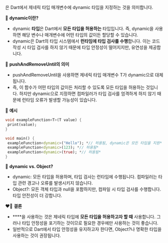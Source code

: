 

<dynamic>은 Dart에서 제네릭 타입 매개변수에 dynamic 타입을 지정하는 것을 의미합니다.

📌 **dynamic이란?**

- dynamic **타입**은 Dart에서 **모든 타입을 허용하는** 타입입니다. 즉, dynamic을 사용하면 해당 변수나 매개변수에 어떤 타입의 값이든 할당할 수 있습니다.
- dynamic은 Dart의 타입 시스템에서 **런타임에 타입 검사를 수행**합니다. 이는 코드 작성 시 타입 검사를 하지 않기 때문에 타입 안정성이 떨어지지만, 유연성을 제공합니다.

📌  **pushAndRemoveUntil<dynamic>의 의미**

- pushAndRemoveUntil<dynamic>을 사용하면 제네릭 타입 매개변수 T가 dynamic으로 대체됩니다.
- 즉, 이 함수가 어떤 타입의 값이든 처리할 수 있도록 모든 타입을 허용하는 것입니다. 하지만 dynamic으로 지정하면 컴파일러가 타입 검사를 엄격하게 하지 않기 때문에 런타임 오류가 발생할 가능성이 있습니다.

🌈 **예시**

```dart
void exampleFunction<T>(T value) {
 print(value);
}

void main() {
 exampleFunction<dynamic>("Hello"); *// 허용됨, dynamic은 모든 타입을 지원*
 exampleFunction<dynamic>(123); *// 허용됨*
 exampleFunction<dynamic>(true); *// 허용됨*
}
```

📌  **dynamic vs. Object?**

- dynamic: 모든 타입을 허용하며, 타입 검사는 런타임에 수행됩니다. 컴파일러는 타입 관련 경고나 오류를 발생시키지 않습니다.
- Object?: 모든 객체 타입과 null을 포함하지만, 컴파일 시 타입 검사를 수행합니다. 타입 안전성이 더 강합니다.

❤️‍🔥 **결론**

- **<dynamic>**을 사용하는 것은 제네릭 타입에 **모든 타입을 허용하고자 할 때** 사용합니다. 그러나 타입 안정성을 포기하는 것이므로 필요한 경우에만 사용하는 것이 좋습니다.
- 일반적으로 Dart에서 타입 안정성을 유지하고자 한다면, Object?나 명확한 타입을 사용하는 것이 권장됩니다.